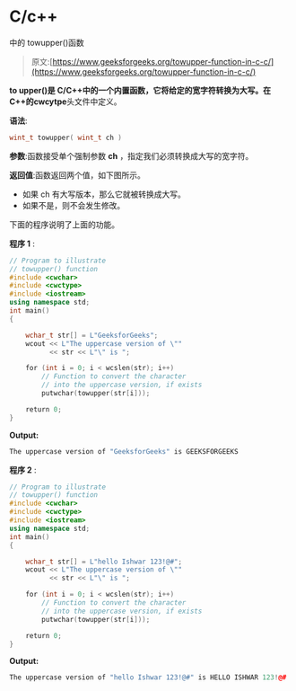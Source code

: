 # C/c++

中的 towupper()函数

> 原文:[https://www.geeksforgeeks.org/towupper-function-in-c-c/](https://www.geeksforgeeks.org/towupper-function-in-c-c/)

**to upper()**是 C/C++中的一个内置函数，它将给定的宽字符转换为大写。在 C++的**cwcytpe**头文件中定义。

**语法**:

```cpp
wint_t towupper( wint_t ch )
```

**参数**:函数接受单个强制参数 **ch** ，指定我们必须转换成大写的宽字符。

**返回值**:函数返回两个值，如下图所示。

*   如果 ch 有大写版本，那么它就被转换成大写。
*   如果不是，则不会发生修改。

下面的程序说明了上面的功能。

**程序 1** :

```cpp
// Program to illustrate
// towupper() function
#include <cwchar>
#include <cwctype>
#include <iostream>
using namespace std;
int main()
{

    wchar_t str[] = L"GeeksforGeeks";
    wcout << L"The uppercase version of \"" 
          << str << L"\" is ";

    for (int i = 0; i < wcslen(str); i++)
        // Function to convert the character
        // into the uppercase version, if exists
        putwchar(towupper(str[i]));

    return 0;
}
```

**Output:**

```cpp
The uppercase version of "GeeksforGeeks" is GEEKSFORGEEKS

```

**程序 2** :

```cpp
// Program to illustrate
// towupper() function
#include <cwchar>
#include <cwctype>
#include <iostream>
using namespace std;
int main()
{

    wchar_t str[] = L"hello Ishwar 123!@#";
    wcout << L"The uppercase version of \"" 
          << str << L"\" is ";

    for (int i = 0; i < wcslen(str); i++)
        // Function to convert the character
        // into the uppercase version, if exists
        putwchar(towupper(str[i]));

    return 0;
}
```

**Output:**

```cpp
The uppercase version of "hello Ishwar 123!@#" is HELLO ISHWAR 123!@#

```